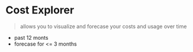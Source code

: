 # Cost Explorer

> allows you to visualize and forecase your costs and usage over time

- past 12 monts
- forecase for <= 3 months